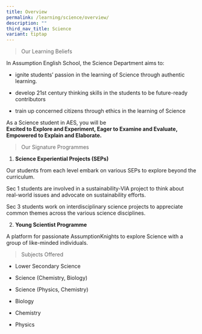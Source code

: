 ```yaml
---
title: Overview
permalink: /learning/science/overview/
description: ""
third_nav_title: Science
variant: tiptap
---
```

<blockquote>
<p>Our Learning Beliefs</p>
</blockquote>
<p>In Assumption English School, the Science Department aims to:</p>
<ul>
<li>
<p>ignite students’ passion in the learning of Science through authentic
learning.</p>
</li>
<li>
<p>develop 21st century thinking skills in the students to be future-ready
contributors</p>
</li>
<li>
<p>train up concerned citizens through ethics in the learning of Science</p>
</li>
</ul>
<p>As a Science student in AES, you will be
<br><strong>Excited to Explore and Experiment, Eager to Examine and Evaluate, Empowered to Explain and Elaborate.</strong>
</p>
<blockquote>
<p>Our Signature Programmes</p>
</blockquote>
<ol>
<li>
<p><strong>Science Experiential Projects (SEPs)</strong>
</p>
</li>
</ol>
<p>Our students from each level embark on various SEPs to explore beyond
the curriculum.&nbsp;</p>
<p>Sec 1 students are involved in a sustainability-VIA project to think about
real-world issues and advocate on sustainability efforts.&nbsp;</p>
<p>Sec 3 students work on interdisciplinary science projects to appreciate
common themes across the various science disciplines.&nbsp;</p>
<ol start="2">
<li>
<p><strong>Young Scientist Programme</strong>
</p>
</li>
</ol>
<p>A platform for passionate AssumptionKnights to explore Science with a
group of like-minded individuals.&nbsp;</p>
<blockquote>
<p>Subjects Offered</p>
</blockquote>
<ul data-tight="true" class="tight">
<li>
<p>Lower Secondary Science
<br>
</p>
</li>
<li>
<p>Science (Chemistry, Biology)
<br>
</p>
</li>
<li>
<p>Science (Physics, Chemistry)
<br>
</p>
</li>
<li>
<p>Biology
<br>
</p>
</li>
<li>
<p>Chemistry
<br>
</p>
</li>
<li>
<p>Physics</p>
</li>
</ul>
<p></p>
<p></p>
<p></p>
<p></p>
<p></p>